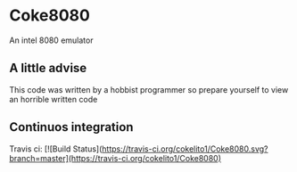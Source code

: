 # Coke8080
An intel 8080 emulator

## A little advise
This code was written by a hobbist programmer so prepare yourself to view
an horrible written code

## Continuos integration
Travis ci: [![Build Status](https://travis-ci.org/cokelito1/Coke8080.svg?branch=master](https://travis-ci.org/cokelito1/Coke8080)
